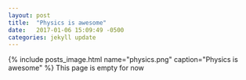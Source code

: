 ```yaml
---
layout: post
title:  "Physics is awesome"
date:   2017-01-06 15:09:49 -0500
categories: jekyll update
---
```

{% include posts_image.html name="physics.png" caption="Physics is awesome" %}
This page is empty for now
